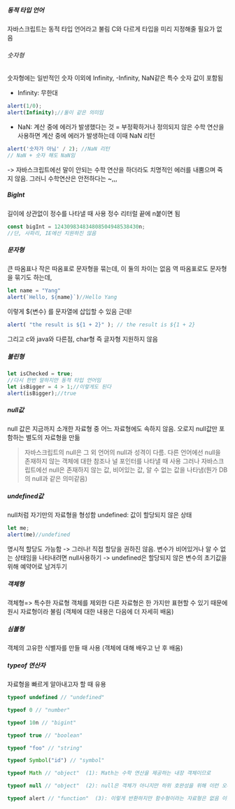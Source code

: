 ##### 동적 타입 언어
자바스크립트는 동적 타입 언어라고 불림
C와 다르게 타입을 미리 지정해줄 필요가 없음

###### 숫자형
숫자형에는 일반적인 숫자 이외에 Infinity, -Infinity, NaN같은 특수 숫자 값이 포함됨
- Infinity: 무한대
```js
alert(1/0); 
alert(Infinity);//둘이 같은 의미임
```
- NaN: 계산 중에 에러가 발생했다는 것 = 부정확하거나 정의되지 않은 수학 연산을 사용하면 계산 중에 에러가 발생하는데 이때 NaN 리턴
```js
alert('숫자가 아님' / 2); //NaN 리턴
// NaN + 숫자 해도 NaN임
```
-> 자바스크립트에선 말이 안되는 수학 연산을 하더라도 치명적인 에러를 내뿜으며 죽지 않음. 그러니 수학연산은 안전하다는 ~,,,

##### BigInt
길이에 상관없이 정수를 나타낼 때 사용
정수 리터럴 끝에 n붙이면 됨
```js
const bigInt = 124309834834808504948538430n;
//단, 사파리, IE에선 지원하진 않음
```

##### 문자형
큰 따옴표나 작은 따옴표로 문자형을 묶는데, 이 둘의 차이는 없음
역 따옴표로도 문자형을 묶기도 하는데, 
```js
let name = "Yang"
alert(`Hello, ${name}`)//Hello Yang
```
이렇게 ${변수} 를 문자열에 삽입할 수 있음
근데!
```js
alert( "the result is ${1 + 2}" ); // the result is ${1 + 2} 
```
그리고 c와 java와 다른점, char형 즉 글자형 지원하지 않음


##### 불린형
```js
let isChecked = true;
//다시 한번 말하지만 동적 타입 언어임
let isBigger = 4 > 1;//이렇게도 된다
alert(isBigger);//true
```


##### null값
null 값은 지금까지 소개한 자료형 중 어느 자료형에도 속하지 않음. 오로지 null값만 포함하는 별도의 자료형을 만듦

> 자바스크립트의 null은 그 외 언어의 null과 성격이 다름. 
> 다른 언어에선 null을 존재하지 않는 객체에 대한 참조나 널 포인터를 나타낼 때 사용
> 그러나 자바스크립트에선 null은 존재하지 않는 값, 비어있는 값, 알 수 없는 값을 나타냄(뭔가 DB의 null과 같은 의미같음)


##### undefined값
null처럼 자기만의 자료형을 형성함
undefined: 값이 할당되지 않은 상태
```js
let me;
alert(me)//undefined
```
명시적 할당도 가능함
-> 그러나! 직접 할당을 권하진 않음. 변수가 비어있거나 알 수 없는 상태임을 나타내려면 null사용하기
-> undefined은 할당되지 않은 변수의 초기값을 위해 예약어로 남겨두기


##### 객체형
객체형=> 특수한 자료형
객체를 제외한 다른 자료형은 한 가지만 표현할 수 있기 때문에 원시 자료형이라 불림
(객체에 대한 내용은 다음에 더 자세히 배움)


##### 심볼형
객체의 고유한 식별자를 만들 때 사용
(객체에 대해 배우고 난 후 배움)


##### typeof 연산자
자료형을 빠르게 알아내고자 할 때 유용

```js
typeof undefined // "undefined"

typeof 0 // "number"

typeof 10n // "bigint"

typeof true // "boolean"

typeof "foo" // "string"

typeof Symbol("id") // "symbol"

typeof Math // "object"  (1): Math는 수학 연산을 제공하는 내장 객체이므로

typeof null // "object"  (2): null은 객체가 아니지만 하위 호완성을 위해 이런 오류를 해결하지 않고 남겨둔 상태라고함. 언어자체의 오류지 객체는 아님

typeof alert // "function"  (3): 이렇게 반환하지만 함수형이라는 자료형은 없음 이것도 하위 호완성 유지를 위해 남겨진 방식임
```





